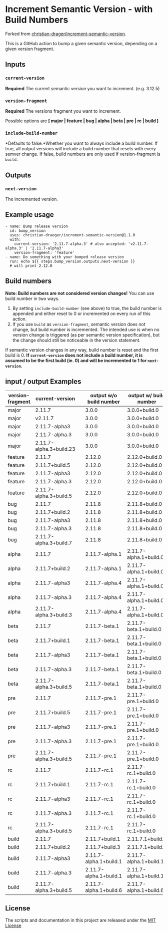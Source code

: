 # Increment Semantic Version - with Build Numbers

Forked from [christian-drager/increment-semantic-version](https://github.com/christian-draeger/increment-semantic-version/forks).

This is a GitHub action to bump a given semantic version, depending on a given version fragment.

## Inputs

### `current-version`

**Required** The current semantic version you want to increment. (e.g. 3.12.5)

### `version-fragment`

**Required** The versions fragment you want to increment.

Possible options are **[ major | feature | bug | alpha | beta | pre | rc | build ]**

### `include-build-number`

*Defaults to false.*Whether you want to always include a build number. If true, all output versions will include a build number that resets with every semver change. If false, build numbers are only used if version-fragment is `build`.

## Outputs

### `next-version`

The incremented version.

## Example usage

    - name: Bump release version
      id: bump_version
      uses: christian-draeger/increment-semantic-version@1.1.0
      with:
        current-version: '2.11.7-alpha.3' # also accepted: 'v2.11.7-alpha.3' | '2.11.7-alpha3'
        version-fragment: 'feature'
    - name: Do something with your bumped release version
      run: echo ${{ steps.bump_version.outputs.next-version }}
      # will print 2.12.0

## Build numbers

**Note: Build numbers are not considered version changes!**
You can use build number in two ways.

1) By setting `include-build-number` (see above) to true, the build number is appended and either reset to 0 or incremented on every run of this action.
2) If you use `build` as `version-fragment`, semantic version does not change, but build number is incremented. The intended use is when no version change is triggered (as per semantic version specification), but the change should still be noticeable in the version statement.

If semantic version changes in any way, build number is reset and the first build is 0. **If `current-version` does not include a build number, it is assumed to be the first build (ie. 0) and will be incremented to 1 for `next-version`.**

## input / output Examples

| version-fragment | current-version          |   | output w/o build number| output w/ build number |
| ---------------- | ------------------------ | - | ---------------------- | ---------------------- |
| major            | 2.11.7                   |   | 3.0.0                  | 3.0.0+build.0          |
| major            | v2.11.7                  |   | 3.0.0                  | 3.0.0+build.0          |
| major            | 2.11.7-alpha3            |   | 3.0.0                  | 3.0.0+build.0          |
| major            | 2.11.7-alpha.3           |   | 3.0.0                  | 3.0.0+build.0          |
| major            | 2.11.7-alpha.3+build.23  |   | 3.0.0                  | 3.0.0+build.0          |
| feature          | 2.11.7                   |   | 2.12.0                 | 2.12.0+build.0         |
| feature          | 2.11.7+build.5           |   | 2.12.0                 | 2.12.0+build.0         |
| feature          | 2.11.7-alpha3            |   | 2.12.0                 | 2.12.0+build.0         |
| feature          | 2.11.7-alpha.3           |   | 2.12.0                 | 2.12.0+build.0         |
| feature          | 2.11.7-alpha.3+build.5   |   | 2.12.0                 | 2.12.0+build.0         |
| bug              | 2.11.7                   |   | 2.11.8                 | 2.11.8+build.0         |
| bug              | 2.11.7+build.2           |   | 2.11.8                 | 2.11.8+build.0         |
| bug              | 2.11.7-alpha3            |   | 2.11.8                 | 2.11.8+build.0         |
| bug              | 2.11.7-alpha.3           |   | 2.11.8                 | 2.11.8+build.0         |
| bug              | 2.11.7-alpha.3+build.7   |   | 2.11.8                 | 2.11.8+build.0         |
| alpha            | 2.11.7                   |   | 2.11.7-alpha.1         | 2.11.7-alpha.1+build.0 |
| alpha            | 2.11.7+build.2           |   | 2.11.7-alpha.1         | 2.11.7-alpha.1+build.0 |
| alpha            | 2.11.7-alpha3            |   | 2.11.7-alpha.4         | 2.11.7-alpha.1+build.0 |
| alpha            | 2.11.7-alpha.3           |   | 2.11.7-alpha.4         | 2.11.7-alpha.1+build.0 |
| alpha            | 2.11.7-alpha.3+build.3   |   | 2.11.7-alpha.4         | 2.11.7-alpha.1+build.0 |
| beta             | 2.11.7                   |   | 2.11.7-beta.1          | 2.11.7-beta.1+build.0  |
| beta             | 2.11.7+build.1           |   | 2.11.7-beta.1          | 2.11.7-beta.1+build.0  |
| beta             | 2.11.7-alpha3            |   | 2.11.7-beta.1          | 2.11.7-beta.1+build.0  |
| beta             | 2.11.7-alpha.3           |   | 2.11.7-beta.1          | 2.11.7-beta.1+build.0  |
| beta             | 2.11.7-alpha.3+build.5   |   | 2.11.7-beta.1          | 2.11.7-beta.1+build.0  |
| pre              | 2.11.7                   |   | 2.11.7-pre.1           | 2.11.7-pre.1+build.0   |
| pre              | 2.11.7+build.5           |   | 2.11.7-pre.1           | 2.11.7-pre.1+build.0   |
| pre              | 2.11.7-alpha3            |   | 2.11.7-pre.1           | 2.11.7-pre.1+build.0   |
| pre              | 2.11.7-alpha.3           |   | 2.11.7-pre.1           | 2.11.7-pre.1+build.0   |
| pre              | 2.11.7-alpha.3+build.5   |   | 2.11.7-pre.1           | 2.11.7-pre.1+build.0   |
| rc               | 2.11.7                   |   | 2.11.7-rc.1            | 2.11.7-rc.1+build.0    |
| rc               | 2.11.7+build.1           |   | 2.11.7-rc.1            | 2.11.7-rc.1+build.0    |
| rc               | 2.11.7-alpha3            |   | 2.11.7-rc.1            | 2.11.7-rc.1+build.0    |
| rc               | 2.11.7-alpha.3           |   | 2.11.7-rc.1            | 2.11.7-rc.1+build.0    |
| rc               | 2.11.7-alpha.3+build.5   |   | 2.11.7-rc.1            | 2.11.7-rc.1+build.0    |
| build            | 2.11.7                   |   | 2.11.7+build.1         | 2.11.7.1+build.1       |
| build            | 2.11.7+build.2           |   | 2.11.7+build.3         | 2.11.7.1+build.3       |
| build            | 2.11.7-alpha3            |   | 2.11.7-alpha.1+build.1 | 2.11.7-alpha.1+build.1 |
| build            | 2.11.7-alpha.3           |   | 2.11.7-alpha.1+build.1 | 2.11.7-alpha.1+build.1 |
| build            | 2.11.7-alpha.3+build.5   |   | 2.11.7-alpha.1+build.6 | 2.11.7-alpha.1+build.6 |

## License

The scripts and documentation in this project are released under the [MIT License](LICENSE)
